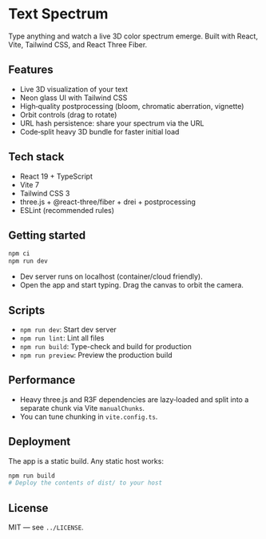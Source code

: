 # Text Spectrum

Type anything and watch a live 3D color spectrum emerge. Built with React, Vite, Tailwind CSS, and React Three Fiber.

## Features
- Live 3D visualization of your text
- Neon glass UI with Tailwind CSS
- High‑quality postprocessing (bloom, chromatic aberration, vignette)
- Orbit controls (drag to rotate)
- URL hash persistence: share your spectrum via the URL
- Code‑split heavy 3D bundle for faster initial load

## Tech stack
- React 19 + TypeScript
- Vite 7
- Tailwind CSS 3
- three.js + @react-three/fiber + drei + postprocessing
- ESLint (recommended rules)

## Getting started
```bash
npm ci
npm run dev
```

- Dev server runs on localhost (container/cloud friendly).
- Open the app and start typing. Drag the canvas to orbit the camera.

## Scripts
- `npm run dev`: Start dev server
- `npm run lint`: Lint all files
- `npm run build`: Type-check and build for production
- `npm run preview`: Preview the production build

## Performance
- Heavy three.js and R3F dependencies are lazy‑loaded and split into a separate chunk via Vite `manualChunks`.
- You can tune chunking in `vite.config.ts`.

## Deployment
The app is a static build. Any static host works:
```bash
npm run build
# Deploy the contents of dist/ to your host
```

## License
MIT — see `../LICENSE`.
